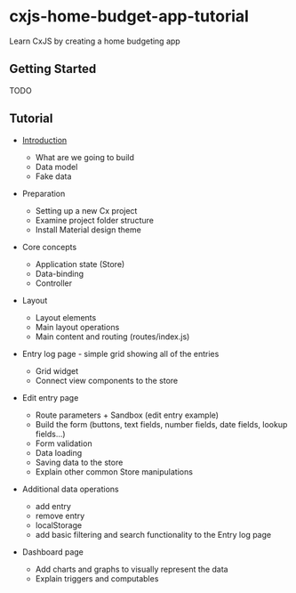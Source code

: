 # cxjs-home-budget-app-tutorial
Learn CxJS by creating a home budgeting app

## Getting Started 

TODO

## Tutorial

* [Introduction](tutorial/introduction.md) 
    * What are we going to build
    * Data model
    * Fake data

* Preparation
    * Setting up a new Cx project
    * Examine project folder structure
    * Install Material design theme
    
* Core concepts
    * Application state (Store)
    * Data-binding
    * Controller
    
* Layout
    * Layout elements
    * Main layout operations
    * Main content and routing (routes/index.js)

* Entry log page - simple grid showing all of the entries
   * Grid widget   
   * Connect view components to the store

* Edit entry page
   * Route parameters + Sandbox (edit entry example)   
   * Build the form (buttons, text fields, number fields, date fields, lookup fields...)
   * Form validation
   * Data loading 
   * Saving data to the store
   * Explain other common Store manipulations
   
* Additional data operations
   * add entry
   * remove entry
   * localStorage
   * add basic filtering and search functionality to the Entry log page

* Dashboard page
   * Add charts and graphs to visually represent the data
   * Explain triggers and computables



